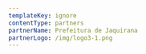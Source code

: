 ```yaml
---
templateKey: ignore
contentType: partners
partnerName: Prefeitura de Jaquirana
partnerLogo: /img/logo3-1.png
---
```

